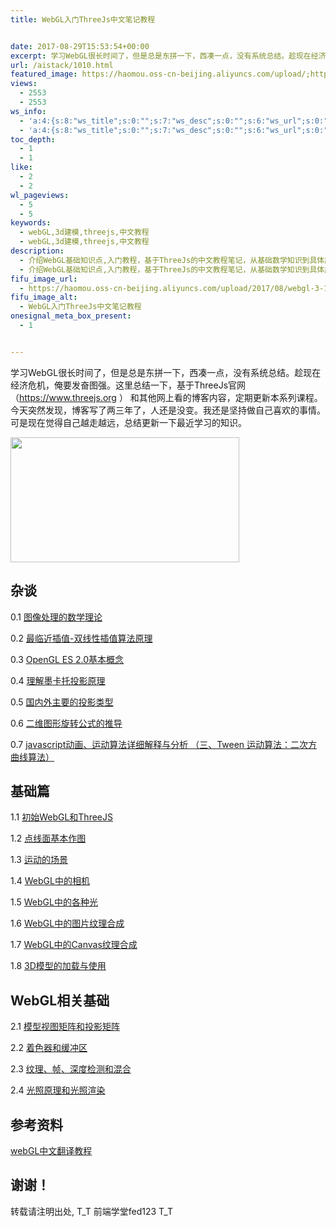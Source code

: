 ```yaml
---
title: WebGL入门ThreeJs中文笔记教程


date: 2017-08-29T15:53:54+00:00
excerpt: 学习WebGL很长时间了，但是总是东拼一下，西凑一点，没有系统总结。趁现在经济危机，俺要发奋图强。这里总结一下，基于ThreeJs官网（https://www.threejs.org ） 和其他网上看的博客内容，定期更新本系列课程。今天突然发现，博客写了两三年了，人还是没变。我还是坚持做自己喜欢的事情。可是现在觉得自己越走越远，总结更新一下最近学习的知识。
url: /aistack/1010.html
featured_image: https://haomou.oss-cn-beijing.aliyuncs.com/upload/;https://haomou.oss-cn-beijing.aliyuncs.com/upload/2017/08/webgl-3-1.jpg
views:
  - 2553
  - 2553
ws_info:
  - 'a:4:{s:8:"ws_title";s:0:"";s:7:"ws_desc";s:0:"";s:6:"ws_url";s:0:"";s:6:"ws_img";s:0:"";}'
  - 'a:4:{s:8:"ws_title";s:0:"";s:7:"ws_desc";s:0:"";s:6:"ws_url";s:0:"";s:6:"ws_img";s:0:"";}'
toc_depth:
  - 1
  - 1
like:
  - 2
  - 2
wl_pageviews:
  - 5
  - 5
keywords:
  - webGL,3d建模,threejs,中文教程
  - webGL,3d建模,threejs,中文教程
description:
  - 介绍WebGL基础知识点,入门教程，基于ThreeJs的中文教程笔记，从基础数学知识到具体应用
  - 介绍WebGL基础知识点,入门教程，基于ThreeJs的中文教程笔记，从基础数学知识到具体应用
fifu_image_url:
  - https://haomou.oss-cn-beijing.aliyuncs.com/upload/2017/08/webgl-3-1.jpg
fifu_image_alt:
  - WebGL入门ThreeJs中文笔记教程
onesignal_meta_box_present:
  - 1


---
```

学习WebGL很长时间了，但是总是东拼一下，西凑一点，没有系统总结。趁现在经济危机，俺要发奋图强。这里总结一下，基于ThreeJs官网（<a href="https://www.threejs.org" target="_blank" rel="external noopener">https://www.threejs.org</a> ） 和其他网上看的博客内容，定期更新本系列课程。今天突然发现，博客写了两三年了，人还是没变。我还是坚持做自己喜欢的事情。可是现在觉得自己越走越远，总结更新一下最近学习的知识。

[<img loading="lazy" class="alignnone size-full wp-image-2521" src="https://haomou.oss-cn-beijing.aliyuncs.com/upload/2017/08/webgl-3-1.jpg?x-oss-process=image/quality,q_10/resize,m_lfit,w_200" data-src="https://haomou.oss-cn-beijing.aliyuncs.com/upload/2017/08/webgl-3-1.jpg?x-oss-process=image/format,webp" alt="" width="366" height="200" srcset="https://haomou.oss-cn-beijing.aliyuncs.com/upload/2017/08/webgl-3-1.jpg?x-oss-process=image/format,webp 366w, https://haomou.oss-cn-beijing.aliyuncs.com/upload/2017/08/webgl-3-1.jpg?x-oss-process=image/quality,q_50/resize,m_fill,w_300,h_164/format,webp 300w" sizes="(max-width: 366px) 100vw, 366px" />][1]

## 杂谈

0.1 <a href="https://www.f2e123.com/work/1012.html" target="_blank" rel="external noopener">图像处理的数学理论</a>

0.2 <a href="https://www.cnblogs.com/QinMoon/p/4885055.html" target="_blank" rel="external noopener">最临近插值-双线性插值算法原理 </a>

0.3 <a href="https://blog.csdn.net/myarrow/article/details/7692044" target="_blank" rel="external noopener">OpenGL ES 2.0基本概念</a>

0.4 <a href="https://blog.csdn.net/ryfdizuo/article/details/20793669" target="_blank" rel="external noopener">理解墨卡托投影原理</a>

0.5 <a href="https://blog.sina.com.cn/s/blog_61d40ee201017ccp.html" target="_blank" rel="external noopener">国内外主要的投影类型</a>

0.6 <a href="https://blog.csdn.net/zhouxuguang236/article/details/31820095" target="_blank" rel="external noopener">二维图形旋转公式的推导</a>

0.7 <a href="https://www.cnblogs.com/mrsunny/archive/2011/06/21/2086080.html" target="_blank" rel="external noopener">javascript动画、运动算法详细解释与分析 （三、Tween 运动算法：二次方曲线算法）</a>

## 基础篇

1.1 <a href="https://www.f2e123.com/aistack/954.html" target="_blank" rel="external noopener">初始WebGL和ThreeJS</a>

1.2 <a href="https://www.f2e123.com/aistack/957.html" target="_blank" rel="external noopener">点线面基本作图</a>

1.3 <a href="https://www.f2e123.com/aistack/976.html" target="_blank" rel="external noopener">运动的场景</a>

1.4 <a href="https://www.f2e123.com/aistack/961.html" target="_blank" rel="external noopener">WebGL中的相机</a>

1.5 <a href="https://www.f2e123.com/aistack/980.html" target="_blank" rel="external noopener">WebGL中的各种光</a>

1.6  <a href="https://www.f2e123.com/aistack/998.html" target="_blank" rel="external noopener">WebGL中的图片纹理合成</a>

1.7  <a href="https://www.f2e123.com/aistack/1002.html" target="_blank" rel="external noopener">WebGL中的Canvas纹理合成</a>

1.8 [3D模型的加载与使用][2]

## WebGL相关基础

2.1 <a href="https://www.cnblogs.com/yiyezhai/archive/2012/09/12/2677902.html" target="_blank" rel="external noopener">模型视图矩阵和投影矩阵</a>

2.2 <a href="https://www.cnblogs.com/yiyezhai/archive/2012/09/21/2697461.html" target="_blank" rel="external noopener">着色器和缓冲区</a>

2.3 <a href="https://www.cnblogs.com/yiyezhai/archive/2012/10/01/2709735.html" target="_blank" rel="external noopener">纹理、帧、深度检测和混合</a>

2.4 <a href="https://www.cnblogs.com/yiyezhai/archive/2012/10/08/2715448.html" target="_blank" rel="external noopener">光照原理和光照渲染</a>

## 参考资料

[webGL中文翻译教程][3]

## 谢谢！

转载请注明出处, T\_T 前端学堂fed123 T\_T

<audio style="display: none;" controls="controls"></audio>

<audio style="display: none;" controls="controls"></audio>

<audio style="display: none;" controls="controls"></audio>

<audio style="display: none;" controls="controls"></audio>

 [1]: https://haomou.oss-cn-beijing.aliyuncs.com/upload/2017/08/webgl-3-1.jpg
 [2]: https://www.f2e123.com/aistack/1006.html
 [3]: https://www.hiwebgl.com/?p=42